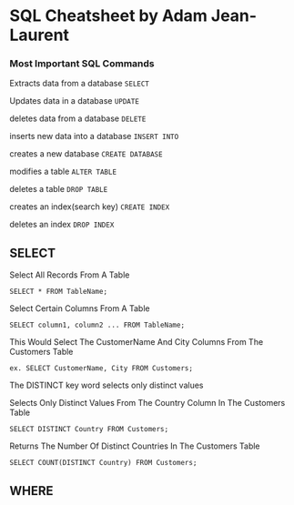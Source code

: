 # SQL Cheatsheet by Adam Jean-Laurent

### Most Important SQL Commands

Extracts data from a database
`SELECT`

Updates data in a database
`UPDATE`

deletes data from a database
`DELETE`

inserts new data into a database
`INSERT INTO` 

creates a new database 
`CREATE DATABASE` 

 modifies a table
`ALTER TABLE`

deletes a table
`DROP TABLE`

creates an index(search key)
`CREATE INDEX`

 deletes an index
`DROP INDEX`

## SELECT

Select All Records From A Table

`SELECT * FROM TableName;`

Select Certain Columns From A Table

`SELECT column1, column2 ... FROM TableName;`

This Would Select The CustomerName And City Columns From The Customers Table

`ex. SELECT CustomerName, City FROM Customers;`

The DISTINCT key word selects only distinct values

Selects Only Distinct Values From The Country Column In The Customers Table

`SELECT DISTINCT Country FROM Customers;`

Returns The Number Of Distinct Countries In The Customers Table

`SELECT COUNT(DISTINCT Country) FROM Customers;`

## WHERE
